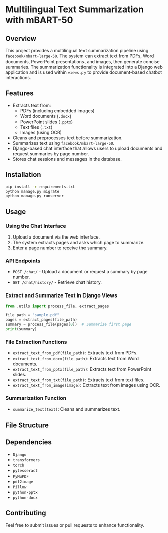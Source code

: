 # Multilingual Text Summarization with mBART-50

## Overview

This project provides a multilingual text summarization pipeline using `facebook/mbart-large-50`. The system can extract text from PDFs, Word documents, PowerPoint presentations, and images, then generate concise summaries. The summarization functionality is integrated into a Django web application and is used within `views.py` to provide document-based chatbot interactions.

## Features

- Extracts text from:
  - PDFs (including embedded images)
  - Word documents (`.docx`)
  - PowerPoint slides (`.pptx`)
  - Text files (`.txt`)
  - Images (using OCR)
- Cleans and preprocesses text before summarization.
- Summarizes text using `facebook/mbart-large-50`.
- Django-based chat interface that allows users to upload documents and request summaries by page number.
- Stores chat sessions and messages in the database.

## Installation

```sh
pip install -r requirements.txt
python manage.py migrate
python manage.py runserver
```

## Usage

### Using the Chat Interface
1. Upload a document via the web interface.
2. The system extracts pages and asks which page to summarize.
3. Enter a page number to receive the summary.

### API Endpoints
- `POST /chat/` - Upload a document or request a summary by page number.
- `GET /chat/history/` - Retrieve chat history.

### Extract and Summarize Text in Django Views

```python
from .utils import process_file, extract_pages

file_path = "sample.pdf"
pages = extract_pages(file_path)
summary = process_file(pages[0])  # Summarize first page
print(summary)
```

### File Extraction Functions
- `extract_text_from_pdf(file_path)`: Extracts text from PDFs.
- `extract_text_from_docx(file_path)`: Extracts text from Word documents.
- `extract_text_from_pptx(file_path)`: Extracts text from PowerPoint slides.
- `extract_text_from_txt(file_path)`: Extracts text from text files.
- `extract_text_from_image(image)`: Extracts text from images using OCR.

### Summarization Function
- `summarize_text(text)`: Cleans and summarizes text.

## File Structure


## Dependencies

- `Django`
- `transformers`
- `torch`
- `pytesseract`
- `PyMuPDF`
- `pdf2image`
- `Pillow`
- `python-pptx`
- `python-docx`

## Contributing

Feel free to submit issues or pull requests to enhance functionality.

